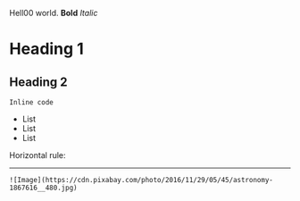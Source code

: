 Hell00 world.
**Bold**
*Italic*
# Heading 1
## Heading 2

`Inline code`
* List
* List
* List

Horizontal rule:

---

```
![Image](https://cdn.pixabay.com/photo/2016/11/29/05/45/astronomy-1867616__480.jpg)

